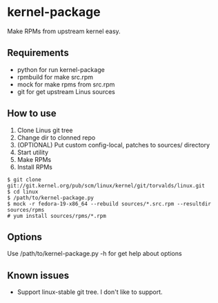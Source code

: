 kernel-package
==============

Make RPMs from upstream kernel easy.

Requirements
------------

* python for run kernel-package
* rpmbuild for make src.rpm
* mock for make rpms from src.rpm
* git for get upstream Linus sources

How to use
----------

1. Clone Linus git tree
2. Change dir to clonned repo
3. (OPTIONAL) Put custom config-local, patches to sources/ directory
4. Start utility
5. Make RPMs
6. Install RPMs


```
$ git clone git://git.kernel.org/pub/scm/linux/kernel/git/torvalds/linux.git
$ cd linux
$ /path/to/kernel-package.py
$ mock -r fedora-19-x86_64 --rebuild sources/*.src.rpm --resultdir sources/rpms
# yum install sources/rpms/*.rpm
```

Options
-------

Use /path/to/kernel-package.py -h for get help about options

Known issues
----

* Support linux-stable git tree. I don't like to support.
